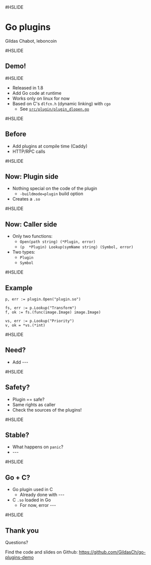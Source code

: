#HSLIDE

# Go plugins

Gildas Chabot, leboncoin

#HSLIDE

## Demo!

#HSLIDE

- Released in 1.8
- Add Go code at runtime
- Works only on linux for now
- Based on C's `dlfcn.h` (dynamic linking) with `cgo`
  - See [`src/plugin/plugin_dlopen.go`](https://tip.golang.org/src/plugin/plugin_dlopen.go)

#HSLIDE

## Before

- Add plugins at compile time (Caddy)
- HTTP/RPC calls

#HSLIDE

## Now: Plugin side

- Nothing special on the code of the plugin
  - `-buildmode=plugin` build option
- Creates a `.so`

#HSLIDE

## Now: Caller side

- Only two functions:
  - `Open(path string) (*Plugin, error)`
  - `(p  *Plugin) Lookup(symName string) (Symbol, error)`
- Two types:
  - `Plugin`
  - `Symbol`

#HSLIDE

## Example

```
p, err := plugin.Open("plugin.so")

fs, err := p.Lookup("Transform")
f, ok := fs.(func(image.Image) image.Image)

vs, err := p.Lookup("Priority")
v, ok = *vs.(*int)
```

#HSLIDE

## Need?

- Add ---

#HSLIDE

## Safety?

- Plugin == safe?
- Same rights as caller <!-- .element: class="fragment" -->
- Check the sources of the plugins! <!-- .element: class="fragment" -->

#HSLIDE

## Stable?

- What happens on `panic`?
- --- <!-- .element: class="fragment" -->

#HSLIDE

## Go + C?

- Go plugin used in C
  - Already done with ---  <!-- .element: class="fragment" -->
- C `.so` loaded in Go
  - For now, error --- <!-- .element: class="fragment" -->

#HSLIDE

## Thank you

Questions?

Find the code and slides on Github: https://github.com/GildasCh/go-plugins-demo
